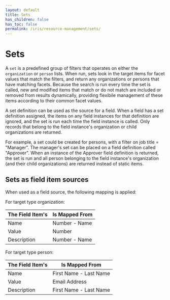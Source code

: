 ```yaml
---
layout: default
title: Sets
has_children: false
has_toc: false
permalink: /iris/resource-management/sets/
---
```


# Sets

A `set` is a predefined group of filters that operates on either the `organization` or `person` lists. When run, sets look in the target items for facet values that match the filters, and return any organizations or persons that have matching facets. Because the search is run every time the set is called, new and modified items that match or do not match are included or removed from results dynamically, providing flexibile management of these items according to their common facet values.

A set definition can be used as the source for a field. When a field has a set definition assigned, the items on any field instances for that definition are ignored, and the set is run each time the field instance is called. Only records that belong to the field instance's organization or child organizations are returned.

For example, a set could be created for persons, with a filter on job title = "Manager". The manager's set can be placed on a field definition called "Approver". When an instance of the Approver field definition is returned, the set is run and all person belonging to the field instance's organization (and their child organizations) are returned instead of static items.

## Sets as field item sources

When used as a field source, the following mapping is applied:

For target type organization:

| The Field Item's | Is Mapped From |
|---|---|
| Name | Number - Name |
| Value | Number |
| Description | Number - Name |

For target type person:

| The Field Item's | Is Mapped From |
|---|---|
| Name | First Name - Last Name |
| Value | Email Address |
| Description | First Name - Last Name |